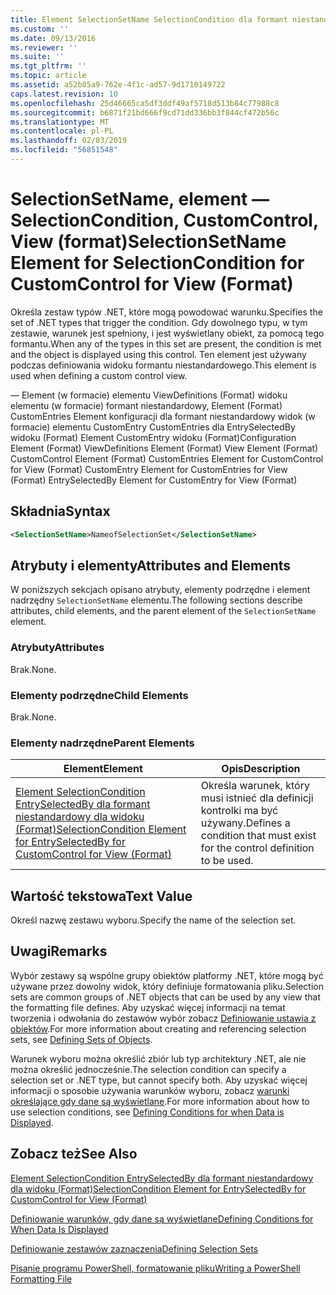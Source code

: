 ```yaml
---
title: Element SelectionSetName SelectionCondition dla formant niestandardowy dla widoku (Format) | Dokumentacja firmy Microsoft
ms.custom: ''
ms.date: 09/13/2016
ms.reviewer: ''
ms.suite: ''
ms.tgt_pltfrm: ''
ms.topic: article
ms.assetid: a52b05a9-762e-4f1c-ad57-9d1710149722
caps.latest.revision: 10
ms.openlocfilehash: 25d46665ca5df3ddf49af5718d513b84c77988c8
ms.sourcegitcommit: b6871f21bd666f9cd71dd336bb3f844cf472b56c
ms.translationtype: MT
ms.contentlocale: pl-PL
ms.lasthandoff: 02/03/2019
ms.locfileid: "56851548"
---
```

# <a name="selectionsetname-element-for-selectioncondition-for-customcontrol-for-view-format"></a><span data-ttu-id="8d812-102">SelectionSetName, element — SelectionCondition, CustomControl, View (format)</span><span class="sxs-lookup"><span data-stu-id="8d812-102">SelectionSetName Element for SelectionCondition for CustomControl for View (Format)</span></span>

<span data-ttu-id="8d812-103">Określa zestaw typów .NET, które mogą powodować warunku.</span><span class="sxs-lookup"><span data-stu-id="8d812-103">Specifies the set of .NET types that trigger the condition.</span></span> <span data-ttu-id="8d812-104">Gdy dowolnego typu, w tym zestawie, warunek jest spełniony, i jest wyświetlany obiekt, za pomocą tego formantu.</span><span class="sxs-lookup"><span data-stu-id="8d812-104">When any of the types in this set are present, the condition is met and the object is displayed using this control.</span></span> <span data-ttu-id="8d812-105">Ten element jest używany podczas definiowania widoku formantu niestandardowego.</span><span class="sxs-lookup"><span data-stu-id="8d812-105">This element is used when defining a custom control view.</span></span>

<span data-ttu-id="8d812-106">— Element (w formacie) elementu ViewDefinitions (Format) widoku elementu (w formacie) formant niestandardowy, Element (Format) CustomEntries Element konfiguracji dla formant niestandardowy widok (w formacie) elementu CustomEntry CustomEntries dla EntrySelectedBy widoku (Format) Element CustomEntry widoku (Format)</span><span class="sxs-lookup"><span data-stu-id="8d812-106">Configuration Element (Format) ViewDefinitions Element (Format) View Element (Format) CustomControl Element (Format) CustomEntries Element for CustomControl for View (Format) CustomEntry Element for CustomEntries for View (Format) EntrySelectedBy Element for CustomEntry for View (Format)</span></span>

## <a name="syntax"></a><span data-ttu-id="8d812-107">Składnia</span><span class="sxs-lookup"><span data-stu-id="8d812-107">Syntax</span></span>

```xml
<SelectionSetName>NameofSelectionSet</SelectionSetName>
```

## <a name="attributes-and-elements"></a><span data-ttu-id="8d812-108">Atrybuty i elementy</span><span class="sxs-lookup"><span data-stu-id="8d812-108">Attributes and Elements</span></span>

<span data-ttu-id="8d812-109">W poniższych sekcjach opisano atrybuty, elementy podrzędne i element nadrzędny `SelectionSetName` elementu.</span><span class="sxs-lookup"><span data-stu-id="8d812-109">The following sections describe attributes, child elements, and the parent element of the `SelectionSetName` element.</span></span>

### <a name="attributes"></a><span data-ttu-id="8d812-110">Atrybuty</span><span class="sxs-lookup"><span data-stu-id="8d812-110">Attributes</span></span>

<span data-ttu-id="8d812-111">Brak.</span><span class="sxs-lookup"><span data-stu-id="8d812-111">None.</span></span>

### <a name="child-elements"></a><span data-ttu-id="8d812-112">Elementy podrzędne</span><span class="sxs-lookup"><span data-stu-id="8d812-112">Child Elements</span></span>

<span data-ttu-id="8d812-113">Brak.</span><span class="sxs-lookup"><span data-stu-id="8d812-113">None.</span></span>

### <a name="parent-elements"></a><span data-ttu-id="8d812-114">Elementy nadrzędne</span><span class="sxs-lookup"><span data-stu-id="8d812-114">Parent Elements</span></span>

|<span data-ttu-id="8d812-115">Element</span><span class="sxs-lookup"><span data-stu-id="8d812-115">Element</span></span>|<span data-ttu-id="8d812-116">Opis</span><span class="sxs-lookup"><span data-stu-id="8d812-116">Description</span></span>|
|-------------|-----------------|
|[<span data-ttu-id="8d812-117">Element SelectionCondition EntrySelectedBy dla formant niestandardowy dla widoku (Format)</span><span class="sxs-lookup"><span data-stu-id="8d812-117">SelectionCondition Element for EntrySelectedBy for CustomControl for View (Format)</span></span>](./selectioncondition-element-for-entryselectedby-for-customcontrol-format.md)|<span data-ttu-id="8d812-118">Określa warunek, który musi istnieć dla definicji kontrolki ma być używany.</span><span class="sxs-lookup"><span data-stu-id="8d812-118">Defines a condition that must exist for the control definition to be used.</span></span>|

## <a name="text-value"></a><span data-ttu-id="8d812-119">Wartość tekstowa</span><span class="sxs-lookup"><span data-stu-id="8d812-119">Text Value</span></span>

<span data-ttu-id="8d812-120">Określ nazwę zestawu wyboru.</span><span class="sxs-lookup"><span data-stu-id="8d812-120">Specify the name of the selection set.</span></span>

## <a name="remarks"></a><span data-ttu-id="8d812-121">Uwagi</span><span class="sxs-lookup"><span data-stu-id="8d812-121">Remarks</span></span>

<span data-ttu-id="8d812-122">Wybór zestawy są wspólne grupy obiektów platformy .NET, które mogą być używane przez dowolny widok, który definiuje formatowania pliku.</span><span class="sxs-lookup"><span data-stu-id="8d812-122">Selection sets are common groups of .NET objects that can be used by any view that the formatting file defines.</span></span> <span data-ttu-id="8d812-123">Aby uzyskać więcej informacji na temat tworzenia i odwołania do zestawów wybór zobacz [Definiowanie ustawia z obiektów](./defining-selection-sets.md).</span><span class="sxs-lookup"><span data-stu-id="8d812-123">For more information about creating and referencing selection sets, see [Defining Sets of Objects](./defining-selection-sets.md).</span></span>

<span data-ttu-id="8d812-124">Warunek wyboru można określić zbiór lub typ architektury .NET, ale nie można określić jednocześnie.</span><span class="sxs-lookup"><span data-stu-id="8d812-124">The selection condition can specify a selection set or .NET type, but cannot specify both.</span></span> <span data-ttu-id="8d812-125">Aby uzyskać więcej informacji o sposobie używania warunków wyboru, zobacz [warunki określające gdy dane są wyświetlane](./defining-conditions-for-displaying-data.md).</span><span class="sxs-lookup"><span data-stu-id="8d812-125">For more information about how to use selection conditions, see [Defining Conditions for when Data is Displayed](./defining-conditions-for-displaying-data.md).</span></span>

## <a name="see-also"></a><span data-ttu-id="8d812-126">Zobacz też</span><span class="sxs-lookup"><span data-stu-id="8d812-126">See Also</span></span>

[<span data-ttu-id="8d812-127">Element SelectionCondition EntrySelectedBy dla formant niestandardowy dla widoku (Format)</span><span class="sxs-lookup"><span data-stu-id="8d812-127">SelectionCondition Element for EntrySelectedBy for CustomControl for View (Format)</span></span>](./selectioncondition-element-for-entryselectedby-for-customcontrol-format.md)

[<span data-ttu-id="8d812-128">Definiowanie warunków, gdy dane są wyświetlane</span><span class="sxs-lookup"><span data-stu-id="8d812-128">Defining Conditions for When Data Is Displayed</span></span>](./defining-conditions-for-displaying-data.md)

[<span data-ttu-id="8d812-129">Definiowanie zestawów zaznaczenia</span><span class="sxs-lookup"><span data-stu-id="8d812-129">Defining Selection Sets</span></span>](./defining-selection-sets.md)

[<span data-ttu-id="8d812-130">Pisanie programu PowerShell, formatowanie pliku</span><span class="sxs-lookup"><span data-stu-id="8d812-130">Writing a PowerShell Formatting File</span></span>](./writing-a-powershell-formatting-file.md)
